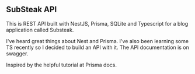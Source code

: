 ## SubSteak API

This is REST API built with NestJS, Prisma, SQLite and Typescript for a blog application called Substeak.

I've heard great things about Nest and Prisma. I've also been learning some TS recently so I decided to build an API with it. The API documentation is on swagger.

Inspired by the helpful tutorial at Prisma docs.
